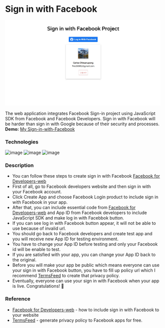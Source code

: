 # Sign in with Facebook
![image](https://github.com/firstneverrest/Sign-in-with-Facebook/blob/master/sign-in-with-facebook-thumbnail.jpg)

The web application integrates Facebook Sign-in project using JavaScript SDK from Facebook and Facebook Developers. Sign in with Facebook will be harder than sign in with Google because of their security and processes.
**Demo:** [My Sign-in-with-Facebook](https://firstneverrest.github.io/Sign-in-with-Facebook/)

### Technologies
![image](https://img.shields.io/badge/HTML5-E34F26?style=for-the-badge&logo=html5&logoColor=white)
![image](https://img.shields.io/badge/CSS3-1572B6?style=for-the-badge&logo=css3&logoColor=white)
![image](https://img.shields.io/badge/JavaScript-F7DF1E?style=for-the-badge&logo=javascript&logoColor=black)

### Description
- You can follow these steps to create sign in with Facebook [Facebook for Developers-web](https://developers.facebook.com/docs/facebook-login/web)
- First of all, go to Facebook developers website and then sign in with your Facebook account.
- Click Create App and choose Facebook Login product to include sign in with Facebook in your app.
- After that, you can include essential code from [Facebook for Developers-web](https://developers.facebook.com/docs/facebook-login/web) and App ID from Facebook developers to include JavaScript SDK and make log in with Facebbok button.
- If you can see log in with Facebook button appear, it will not be able to use because of invalid url.
- You should go back to Facebook developers and create test app and you will receive new App ID for testing environment.
- You have to change your App ID before testing and only your Facebook id will be enable to test.
- If you are satisfied with your app, you can change your App ID back to the original.
- Before you will make your app be public which means everyone can use your sign in with Facebook button, you have to fill up policy url which I recommend [TermsFeed](https://www.termsfeed.com/) to create that privacy policy.
- Eventually, everyone can use your sign in with Facebook when your app is live. Congratulations! 🎉

### Reference
- [Facebook for Developers-web](https://developers.facebook.com/docs/facebook-login/web) - how to include sign in with Facebook to your website
- [TermsFeed](https://www.termsfeed.com/) - generate privacy policy to Facebook apps for free.
